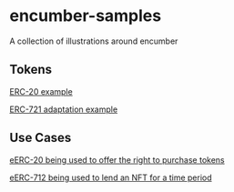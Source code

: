 # encumber-samples
A collection of illustrations around encumber 

## Tokens
[ERC-20 example](./src/erc20.md)

[ERC-721 adaptation example](./src/erc721.md)

## Use Cases
[eERC-20 being used to offer the right to purchase tokens](./src/optionsExample.md)

[eERC-712 being used to lend an NFT for a time period](./src/temporaryOwnership.md)